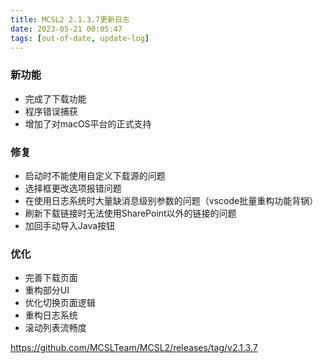 ```yaml
---
title: MCSL2 2.1.3.7更新日志
date: 2023-05-21 00:05:47
tags: [out-of-date, update-log]
---
```

### 新功能
 - 完成了下载功能
 - 程序错误捕获
 - 增加了对macOS平台的正式支持
### 修复  
 - 启动时不能使用自定义下载源的问题
 - 选择框更改选项报错问题
 - 在使用日志系统时大量缺消息级别参数的问题（vscode批量重构功能背锅）
 - 刷新下载链接时无法使用SharePoint以外的链接的问题
 - 加回手动导入Java按钮
### 优化
 - 完善下载页面
 - 重构部分UI
 - 优化切换页面逻辑
 - 重构日志系统
 - 滚动列表流畅度

https://github.com/MCSLTeam/MCSL2/releases/tag/v2.1.3.7